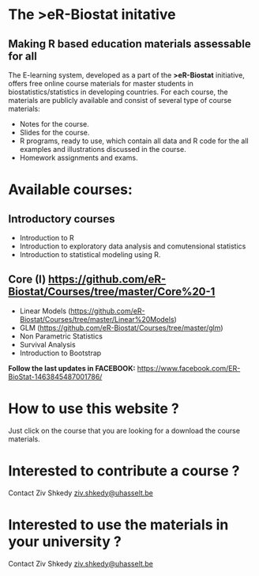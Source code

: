 # The >eR-Biostat initative
## Making R based education materials assessable for all

The E-learning system, developed as a part of the **>eR-Biostat**  initiative, offers free online course materials for master students in biostatistics/statistics in developing countries. For each course, the materials are publicly available and consist of several type of course materials: 
* Notes for the course.
* Slides for the course.
* R programs, ready to use, which contain all data and R code for the all examples and illustrations discussed in the course.
* Homework assignments and exams.

# Available courses:
## Introductory courses
* Introduction to R
* Introduction to exploratory data analysis and comutensional statistics
* Introduction to statistical modeling using R.
## Core (I) https://github.com/eR-Biostat/Courses/tree/master/Core%20-1
* Linear Models (https://github.com/eR-Biostat/Courses/tree/master/Linear%20Models)
* GLM (https://github.com/eR-Biostat/Courses/tree/master/glm)
* Non Parametric Statistics
* Survival Analysis
* Introduction to Bootstrap

**Follow the last updates in FACEBOOK:** https://www.facebook.com/ER-BioStat-1463845487001786/

# How to use this website ?
Just click on the course that you are looking for a download the course materials.

# Interested to contribute a course ?
Contact Ziv Shkedy ziv.shkedy@uhasselt.be

# Interested to  use the materials in your university ?
Contact Ziv Shkedy ziv.shkedy@uhasselt.be

  

